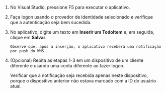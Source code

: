 
1. No Visual Studio, pressione F5 para executar o aplicativo.
2. Faça logon usando o provedor de identidade selecionado e verifique que a autenticação seja bem sucedida.
3. No aplicativo, digite um texto em **Inserir um TodoItem** e, em seguida, clique em **Salvar**.
   
       Observe que, após a inserção, o aplicativo receberá uma notificação por push do WNS.
4. (Opcional) Repita as etapas 1-3 em um dispositivo de um cliente diferente e usando uma conta diferente ao fazer logon.
   
    Verificar que a notificação seja recebida apenas neste dispositivo, porque o dispositivo anterior não estava marcado com a ID do usuário atual.

<!---HONumber=Oct15_HO3-->